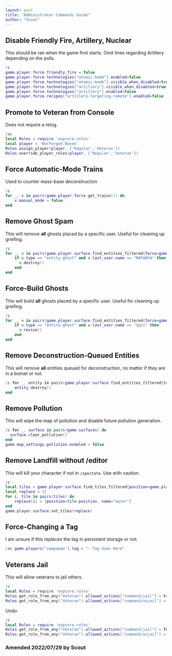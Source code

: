 ```yaml
---
layout: post
title: "Administrator Commands Guide"
author: "Scout"
---
```

## Disable Friendly Fire, Artillery, Nuclear
This should be ran when the game first starts. Omit lines regarding Artillery depending on the polls.
```lua
/c
game.player.force.friendly_fire = false
game.player.force.technologies["atomic-bomb"].enabled=false
game.player.force.technologies["atomic-bomb"].visible_when_disabled=true
game.player.force.technologies["artillery"].visible_when_disabled=true
game.player.force.technologies["artillery"].enabled=false
game.player.force.recipes["artillery-targeting-remote"].enabled=false
```

## Promote to Veteran from Console
Does not require a relog.
```lua
/sc
local Roles = require 'expcore.roles'
local player = 'Warforged_Raven'
Roles.assign_player(player, {'Regular','Veteran'})
Roles.override_player_roles(player, {'Regular','Veteran'})
```

## Force Automatic-Mode Trains
Used to counter mass-base deconstruction
```lua
/c
for _, v in pairs(game.player.force.get_trains()) do
    v.manual_mode = false
end
```

## Remove Ghost Spam
This will remove **all** ghosts placed by a specific user. Useful for cleaning up griefing.
```lua
/c
for _, v in pairs(game.player.surface.find_entities_filtered{force=game.player.force}) do
    if v.type == "entity-ghost" and v.last_user.name == "MAFANYA" then
      v.destroy()
    end
end
```

## Force-Build Ghosts
This will build **all** ghosts placed by a specific user. Useful for cleaning up griefing.
```lua
/c
for _, v in pairs(game.player.surface.find_entities_filtered{force=game.player.force}) do
    if v.type == "entity-ghost" and v.last_user.name == "Spzi" then
      v.revive()
    end
end
```

## Remove Deconstruction-Queued Entities
This will remove **all** entities queued for deconstruction, no matter if they are in a botnet or not.
```lua
/c for _, entity in pairs(game.player.surface.find_entities_filtered{to_be_deconstructed=true}) do
    entity.destroy()
end
```

## Remove Pollution
This will wipe the map of pollution and disable future pollution generation.
```lua
/c for _, surface in pairs(game.surfaces) do
  surface.clear_pollution()
end
game.map_settings.pollution.enabled = false
```

## Remove Landfill without /editor
This will kill your character if not in `/spectate`. Use with caution.
```lua
/c
local tiles = game.player.surface.find_tiles_filtered{position=game.player.position,radius=5,name="landfill"}
local replace = {}
for i, tile in pairs(tiles) do
    replace[i] = {position=tile.position, name="water"}
end
game.player.surface.set_tiles(replace)
```

## Force-Changing a Tag
I am unsure if this replaces the tag in persistent storage or not.
```lua
/sc game.players["zampaman"].tag = "- Tag Goes Here"
```

## Veterans Jail
This will allow veterans to jail others.
```lua
/c
local Roles = require 'expcore.roles'
Roles.get_role_from_any("Veteran").allowed_actions["command/jail"] = true
Roles.get_role_from_any("Veteran").allowed_actions["command/unjail"] = true
```
Undo:
```lua
/c
local Roles = require 'expcore.roles'
Roles.get_role_from_any("Veteran").allowed_actions["command/jail"] = false
Roles.get_role_from_any("Veteran").allowed_actions["command/unjail"] = false
```

### Amended 2022/07/29 by Scout
